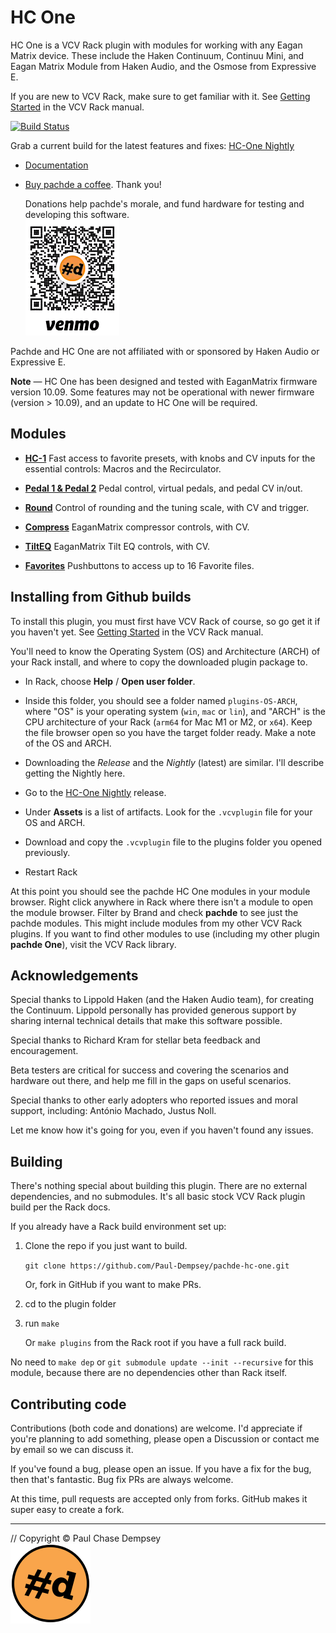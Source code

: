# HC One

HC One is a VCV Rack plugin with modules for working with any Eagan Matrix device.
These include the Haken Continuum, Continuu Mini, and Eagan Matrix Module from Haken Audio, and the Osmose from Expressive E.

If you are new to VCV Rack, make sure to get familiar with it.
See [Getting Started](https://vcvrack.com/manual/GettingStarted) in the VCV Rack manual.

[![Build Status](https://github.com/Paul-Dempsey/pachde-hc-one/actions/workflows/build-plugin.yml/badge.svg)](https://github.com/Paul-Dempsey/pachde-hc-one/actions/workflows/build-plugin.yml)

Grab a current build for the latest features and fixes: [HC-One Nightly](https://github.com/Paul-Dempsey/pachde-hc-one/releases/tag/Nightly)

- [Documentation](doc/index.md#pachde-d-hc-one)

- [Buy pachde a coffee](https://venmo.com/u/pcdempsey). Thank you!

  Donations help pachde's morale, and fund hardware for testing and developing this software.\
  ![Buy pachde a coffee with VenMo](./doc/image/VenMo.png)

Pachde and HC One are not affiliated with or sponsored by Haken Audio or Expressive E.

**Note**  — HC One has been designed and tested with EaganMatrix firmware version 10.09.
Some features may not be operational with newer firmware (version > 10.09), and an update to HC One will be required.

## Modules

- **[HC-1](./doc/HC-1.md)** Fast access to favorite presets, with knobs and CV inputs for the essential controls: Macros and the Recirculator.

- **[Pedal 1 & Pedal 2](./doc/Pedals.md#modules-pedal-1-and-pedal-2)** Pedal control, virtual pedals, and pedal CV in/out.

- **[Round](./doc/Round.md#module-round)** Control of rounding and the tuning scale, with CV and trigger.

- **[Compress](./doc/Compress.md#module-compress)** EaganMatrix compressor controls, with CV.

- **[TiltEQ](./doc/Tilt.md#module-tilteq)** EaganMatrix Tilt EQ controls, with CV.

- **[Favorites](./doc/Favorites.md#module-favorites)** Pushbuttons to access up to 16 Favorite files.

## Installing from Github builds

To install this plugin, you must first have VCV Rack of course, so go get it if you haven't yet. See [Getting Started](https://vcvrack.com/manual/GettingStarted) in the VCV Rack manual.

You'll need to know the Operating System (OS) and Architecture (ARCH) of your Rack install, and where to copy the downloaded plugin package to.

- In Rack, choose **Help** / **Open user folder**.

- Inside this folder, you should see a folder named `plugins-OS-ARCH`, where "OS" is your operating system (`win`, `mac` or `lin`), and "ARCH" is the CPU architecture of your Rack (`arm64` for Mac M1 or M2, or `x64`). Keep the file browser open so you have the target folder ready. Make a note of the OS and ARCH.

- Downloading the *Release* and the *Nightly* (latest) are similar. I'll describe getting the Nightly here.

- Go to the [HC-One Nightly](https://github.com/Paul-Dempsey/pachde-hc-one/releases/tag/Nightly) release.

- Under **Assets** is a list of artifacts. Look for the `.vcvplugin` file for your OS and ARCH.

- Download and copy the `.vcvplugin` file to the plugins folder you opened previously.

- Restart Rack

At this point you should see the pachde HC One modules in your module browser.
Right click anywhere in Rack where there isn't a module to open the module browser.
Filter by Brand and check **pachde** to see just the pachde modules. This might include modules from my other VCV Rack plugins.
If you want to find other modules to use (including my other plugin **pachde One**), visit the VCV Rack library.

## Acknowledgements

Special thanks to Lippold Haken (and the Haken Audio team), for creating the Continuum.
Lippold personally has provided generous support by sharing internal technical details that make this software possible.

Special thanks to Richard Kram for stellar beta feedback and encouragement.

Beta testers are critical for success and covering the scenarios and hardware out there, and help me fill in the gaps on useful scenarios.

Special thanks to other early adopters who reported issues and moral support, including: António Machado, Justus Noll.

Let me know how it's going for you, even if you haven't found any issues.

## Building

There's nothing special about building this plugin.
There are no external dependencies, and no submodules.
It's all basic stock VCV Rack plugin build per the Rack docs.

If you already have a Rack build environment set up:

1. Clone the repo if you just want to build.

   `git clone https://github.com/Paul-Dempsey/pachde-hc-one.git`

    Or, fork in GitHub if you want to make PRs.

1. cd to the plugin folder

1. run `make`

   Or `make plugins` from the Rack root if you have a full rack build.

No need to `make dep` or `git submodule update --init --recursive` for this module, because there are no dependencies other than Rack itself.

## Contributing code

Contributions (both code and donations) are welcome.
I'd appreciate if you're planning to add something, please open a Discussion  or contact me by email so we can discuss it.

If you've found a bug, please open an issue.
If you have a fix for the bug, then that's fantastic. Bug fix PRs are always welcome.

At this time, pull requests are accepted only from forks. GitHub makes it super easy to create a fork.

---

// Copyright © Paul Chase Dempsey\
![pachde (#d) logo](./doc/image/Logo.svg)
